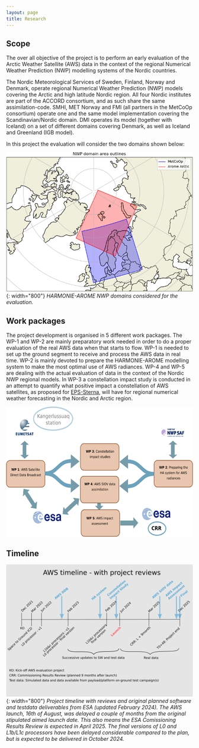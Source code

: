 ```yaml
---
layout: page
title: Research
---
```


## Scope


The over all objective of the project is to perform an early evaluation of the
Arctic Weather Satellite (AWS) data in the context of the regional Numerical
Weather Prediction (NWP) modelling systems of the Nordic countries.

The Nordic Meteorological Services of Sweden, Finland, Norway and Denmark,
operate regional Numerical Weather Prediction (NWP) models covering the Arctic
and high latitude Nordic region. All four Nordic institutes are part of the
ACCORD consortium, and as such share the same assimilation-code. SMHI, MET
Norway and FMI (all partners in the MetCoOp consortium) operate one and the
same model implementation covering the Scandinavian/Nordic domain. DMI operates
its model (together with Iceland) on a set of different domains covering
Denmark, as well as Iceland and Greenland (IGB model).

In this project the evaluation will consider the two domains shown below:

![](assets/img/nordic_arome_domains_cropped.png){: width="800"}
*HARMONIE-AROME NWP domains considered for the evaluation.*


## Work packages

The project development is organised in 5 different work packages. The WP-1 and
WP-2 are mainly preparatory work needed in order to do a proper evaluation of
the real AWS data when that starts to flow. WP-1 is needed to set up the ground
segment to receive and process the AWS data in real time. WP-2 is mainly
devoted to prepare the HARMONIE-AROME modelling system to make the most optimal
use of AWS radiances. WP-4 and WP-5 are dealing with the actual evaluation of
data in the context of the Nordic NWP regional models. In WP-3 a constellation
impact study is conducted in an attempt to quantify what positive impact a
constellation of AWS satellites, as proposed for <a
href="https://www.eumetsat.int/eps-sterna">EPS-Sterna</a>, will have for
regional numerical weather forecasting in the Nordic and Arctic region.

<p align="center">
    <a href="assets/img/project_interfaces_and_logic.png">
        <img src="assets/img/project_interfaces_and_logic.png" alt="Project interfaces and logic" height="350"/>
    </a>
</p>

## Timeline

![](assets/img/aws_timeline_with_reviews_update_feb2024_v2_with_background.png){: width="800"}
*Project timeline with reviews and original planned software and
testdata deliverables from ESA (updated February 2024). The AWS launch, 16th of
August, was delayed a couple of months from the original stipulated aimed
launch date. This also means the ESA Comissioning Results Review is expected in
April 2025. The final versions of L0 and L1b/L1c processors have been delayed
considerable compared to the plan, but is expected to be delivered in October
2024.*

